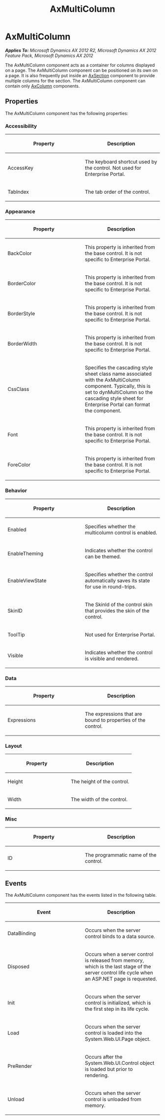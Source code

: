 ﻿---
title: AxMultiColumn
TOCTitle: AxMultiColumn
ms:assetid: 88dc1f3d-1a4b-43ba-ae71-03a084bfb17d
ms:mtpsurl: https://msdn.microsoft.com/en-us/library/Gg862147(v=AX.60)
ms:contentKeyID: 35245480
ms.date: 11/07/2012
mtps_version: v=AX.60
---

# AxMultiColumn 


_**Applies To:** Microsoft Dynamics AX 2012 R2, Microsoft Dynamics AX 2012 Feature Pack, Microsoft Dynamics AX 2012_

The AxMultiColumn component acts as a container for columns displayed on a page. The AxMultiColumn component can be positioned on its own on a page. It is also frequently put inside an [AxSection](axsection.md) component to provide multiple columns for the section. The AxMultiColumn component can contain only [AxColumn](axcolumn.md) components.

## Properties

The AxMultiColumn component has the following properties:

### Accessibility

<table>
<colgroup>
<col style="width: 50%" />
<col style="width: 50%" />
</colgroup>
<thead>
<tr class="header">
<th><p>Property</p></th>
<th><p>Description</p></th>
</tr>
</thead>
<tbody>
<tr class="odd">
<td><p>AccessKey</p></td>
<td><p>The keyboard shortcut used by the control. Not used for Enterprise Portal.</p></td>
</tr>
<tr class="even">
<td><p>TabIndex</p></td>
<td><p>The tab order of the control.</p></td>
</tr>
</tbody>
</table>


### Appearance

<table>
<colgroup>
<col style="width: 50%" />
<col style="width: 50%" />
</colgroup>
<thead>
<tr class="header">
<th><p>Property</p></th>
<th><p>Description</p></th>
</tr>
</thead>
<tbody>
<tr class="odd">
<td><p>BackColor</p></td>
<td><p>This property is inherited from the base control. It is not specific to Enterprise Portal.</p></td>
</tr>
<tr class="even">
<td><p>BorderColor</p></td>
<td><p>This property is inherited from the base control. It is not specific to Enterprise Portal.</p></td>
</tr>
<tr class="odd">
<td><p>BorderStyle</p></td>
<td><p>This property is inherited from the base control. It is not specific to Enterprise Portal.</p></td>
</tr>
<tr class="even">
<td><p>BorderWidth</p></td>
<td><p>This property is inherited from the base control. It is not specific to Enterprise Portal.</p></td>
</tr>
<tr class="odd">
<td><p>CssClass</p></td>
<td><p>Specifies the cascading style sheet class name associated with the AxMultiColumn component. Typically, this is set to dynMultiColumn so the cascading style sheet for Enterprise Portal can format the component.</p></td>
</tr>
<tr class="even">
<td><p>Font</p></td>
<td><p>This property is inherited from the base control. It is not specific to Enterprise Portal.</p></td>
</tr>
<tr class="odd">
<td><p>ForeColor</p></td>
<td><p>This property is inherited from the base control. It is not specific to Enterprise Portal.</p></td>
</tr>
</tbody>
</table>


### Behavior

<table>
<colgroup>
<col style="width: 50%" />
<col style="width: 50%" />
</colgroup>
<thead>
<tr class="header">
<th><p>Property</p></th>
<th><p>Description</p></th>
</tr>
</thead>
<tbody>
<tr class="odd">
<td><p>Enabled</p></td>
<td><p>Specifies whether the multicolumn control is enabled.</p></td>
</tr>
<tr class="even">
<td><p>EnableTheming</p></td>
<td><p>Indicates whether the control can be themed.</p></td>
</tr>
<tr class="odd">
<td><p>EnableViewState</p></td>
<td><p>Specifies whether the control automatically saves its state for use in round-trips.</p></td>
</tr>
<tr class="even">
<td><p>SkinID</p></td>
<td><p>The SkinId of the control skin that provides the skin of the control.</p></td>
</tr>
<tr class="odd">
<td><p>ToolTip</p></td>
<td><p>Not used for Enterprise Portal.</p></td>
</tr>
<tr class="even">
<td><p>Visible</p></td>
<td><p>Indicates whether the control is visible and rendered.</p></td>
</tr>
</tbody>
</table>


### Data

<table>
<colgroup>
<col style="width: 50%" />
<col style="width: 50%" />
</colgroup>
<thead>
<tr class="header">
<th><p>Property</p></th>
<th><p>Description</p></th>
</tr>
</thead>
<tbody>
<tr class="odd">
<td><p>Expressions</p></td>
<td><p>The expressions that are bound to properties of the control.</p></td>
</tr>
</tbody>
</table>


### Layout

<table>
<colgroup>
<col style="width: 50%" />
<col style="width: 50%" />
</colgroup>
<thead>
<tr class="header">
<th><p>Property</p></th>
<th><p>Description</p></th>
</tr>
</thead>
<tbody>
<tr class="odd">
<td><p>Height</p></td>
<td><p>The height of the control.</p></td>
</tr>
<tr class="even">
<td><p>Width</p></td>
<td><p>The width of the control.</p></td>
</tr>
</tbody>
</table>


### Misc

<table>
<colgroup>
<col style="width: 50%" />
<col style="width: 50%" />
</colgroup>
<thead>
<tr class="header">
<th><p>Property</p></th>
<th><p>Description</p></th>
</tr>
</thead>
<tbody>
<tr class="odd">
<td><p>ID</p></td>
<td><p>The programmatic name of the control.</p></td>
</tr>
</tbody>
</table>


## Events

The AxMultiColumn component has the events listed in the following table.

<table>
<colgroup>
<col style="width: 50%" />
<col style="width: 50%" />
</colgroup>
<thead>
<tr class="header">
<th><p>Event</p></th>
<th><p>Description</p></th>
</tr>
</thead>
<tbody>
<tr class="odd">
<td><p>DataBinding</p></td>
<td><p>Occurs when the server control binds to a data source.</p></td>
</tr>
<tr class="even">
<td><p>Disposed</p></td>
<td><p>Occurs when a server control is released from memory, which is the last stage of the server control life cycle when an ASP.NET page is requested.</p></td>
</tr>
<tr class="odd">
<td><p>Init</p></td>
<td><p>Occurs when the server control is initialized, which is the first step in its life cycle.</p></td>
</tr>
<tr class="even">
<td><p>Load</p></td>
<td><p>Occurs when the server control is loaded into the System.Web.UI.Page object.</p></td>
</tr>
<tr class="odd">
<td><p>PreRender</p></td>
<td><p>Occurs after the System.Web.UI.Control object is loaded but prior to rendering.</p></td>
</tr>
<tr class="even">
<td><p>Unload</p></td>
<td><p>Occurs when the server control is unloaded from memory.</p></td>
</tr>
</tbody>
</table>

